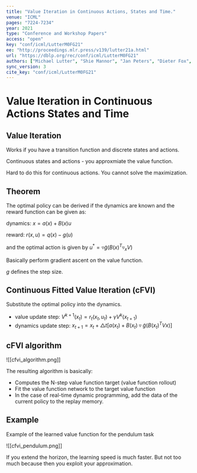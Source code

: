 ```yaml
---
title: "Value Iteration in Continuous Actions, States and Time."
venue: "ICML"
pages: "7224-7234"
year: 2021
type: "Conference and Workshop Papers"
access: "open"
key: "conf/icml/LutterM0FG21"
ee: "http://proceedings.mlr.press/v139/lutter21a.html"
url: "https://dblp.org/rec/conf/icml/LutterM0FG21"
authors: ["Michael Lutter", "Shie Mannor", "Jan Peters", "Dieter Fox", "Animesh Garg"]
sync_version: 3
cite_key: "conf/icml/LutterM0FG21"
---
```



# Value Iteration in Continuous Actions States and Time


## Value Iteration

Works if you have a transition function and discrete states and actions.

Continuous states and actions - you approxmiate the value function.

Hard to do this for continuous actions. You cannot solve the maximization.


## Theorem

The optimal policy can be derived if the dynamics are known and the reward function can be given as:

dynamics: $x = a(x) + B(x) u$

reward: $r(x, u) = q(x) - g(u)$

and the optimal action is given by $u^* = \triangledown \tilde g (B(x)^T \triangledown_x V)$

Basically perform gradient ascent on the value function.

$g$ defines the step size.

## Continuous Fitted Value Iteration (cFVI)

Substitute the optimal policy into the dynamics.

 - value update step: $V^{k + 1}(x_t) = r_t(x_t, u_t) + \gamma V^k (x_{t + 1})$
 - dynamics update step: $x_{t + 1} = x_t + \triangle t [a(x_t) + B(x_t) \triangledown \tilde g (B(x_t)^T Vx)]$


## cFVI algorithm

![[cfvi_algorithm.png]]

The resulting algorithm is basically:
 - Computes the N-step value function target (value function rollout)
 - Fit the value function network to the target value function
 - In the case of real-time dynamic programming, add the data of the current policy to the replay memory.


## Example

Example of the learned value function for the pendulum task

![[cfvi_pendulum.png]]

If you extend the horizon, the learning speed is much faster. But not too much because then you exploit your approximation.